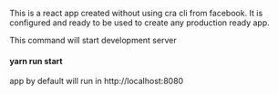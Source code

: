 This is a react app created without using cra cli from facebook. It is configured and ready to be used to create any production ready app.

This command will start development server

<h4>yarn run start</h4>

app by default will run in http://localhost:8080